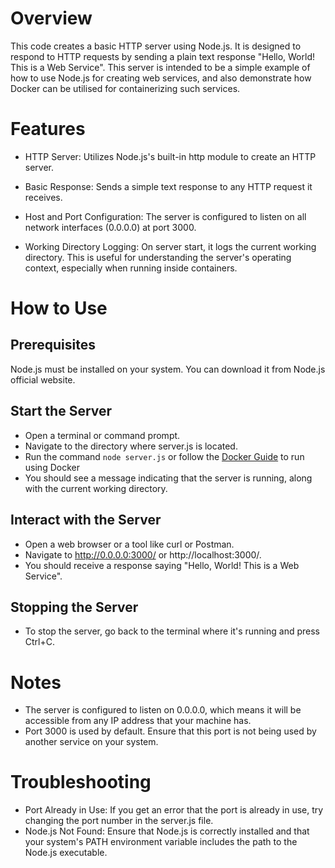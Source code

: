 # Overview

This code creates a basic HTTP server using Node.js. It is designed to respond to HTTP requests by sending a plain text response "Hello, World! This is a Web Service". This server is intended to be a simple example of how to use Node.js for creating web services, and also demonstrate how Docker can be utilised for containerizing such services.

# Features

- HTTP Server: Utilizes Node.js's built-in http module to create an HTTP server.

- Basic Response: Sends a simple text response to any HTTP request it receives.

- Host and Port Configuration: The server is configured to listen on all network interfaces (0.0.0.0) at port 3000.

- Working Directory Logging: On server start, it logs the current working directory. This is useful for understanding the server's operating context, especially when running inside containers.

# How to Use

## Prerequisites

Node.js must be installed on your system. You can download it from Node.js official website.

## Start the Server

- Open a terminal or command prompt.
- Navigate to the directory where server.js is located.
- Run the command `node server.js` or follow the [Docker Guide](https://github.com/Jai2501/DockerExamples/blob/main/README.md) to run using Docker
- You should see a message indicating that the server is running, along with the current working directory.

## Interact with the Server

- Open a web browser or a tool like curl or Postman.
- Navigate to http://0.0.0.0:3000/ or http://localhost:3000/.
- You should receive a response saying "Hello, World! This is a Web Service".

## Stopping the Server

- To stop the server, go back to the terminal where it's running and press Ctrl+C.

# Notes

- The server is configured to listen on 0.0.0.0, which means it will be accessible from any IP address that your machine has.
- Port 3000 is used by default. Ensure that this port is not being used by another service on your system.

# Troubleshooting

- Port Already in Use: If you get an error that the port is already in use, try changing the port number in the server.js file.
- Node.js Not Found: Ensure that Node.js is correctly installed and that your system's PATH environment variable includes the path to the Node.js executable.
